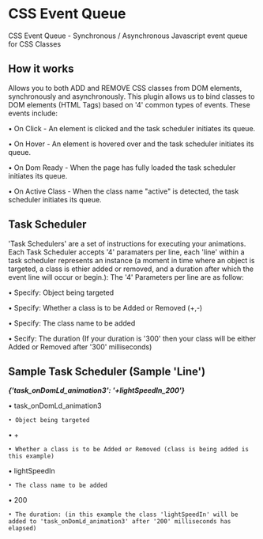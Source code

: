 CSS Event Queue
===============

CSS Event Queue - Synchronous / Asynchronous Javascript event queue for CSS Classes


## How it works

Allows you to both ADD and REMOVE CSS classes from DOM elements, synchronously and asynchronously.  This plugin allows us to bind classes to DOM elements (HTML Tags) based on '4' common types of events. These events include:
  
  • On Click - An element is clicked and the task scheduler initiates its queue.
  
  • On Hover - An element is hovered over and the task scheduler initiates its queue.
  
  • On Dom Ready - When the page has fully loaded the task scheduler initiates its queue.
  
  • On Active Class - When the class name "active" is detected, the task scheduler initiates its queue.
  
  
## Task Scheduler
'Task Schedulers' are a set of instructions for executing your animations. Each Task Scheduler accepts '4' paramaters per line, each 'line' within a task scheduler represents an instance (a moment in time where an object is targeted, a class is ethier added or removed, and a duration after which the event line will occur or begin.): The '4' Parameters per line are as follow:

  • Specify: Object being targeted
  
  • Specify: Whether a class is to be Added or Removed (+,-)
  
  • Specify: The class name to be added
  
  • Secify: The duration (If your duration is '300' then your class will be either Added or Removed after '300' milliseconds)


## Sample Task Scheduler (Sample 'Line')

***{'task_onDomLd_animation3': '+lightSpeedIn_200'}***

  • task_onDomLd_animation3

    • Object being targeted
    
  • +
  
    • Whether a class is to be Added or Removed (class is being added is this example)

  • lightSpeedIn
  
    • The class name to be added
  
  • 200
  
    • The duration: (in this example the class 'lightSpeedIn' will be added to 'task_onDomLd_animation3' after '200' milliseconds has elapsed)

